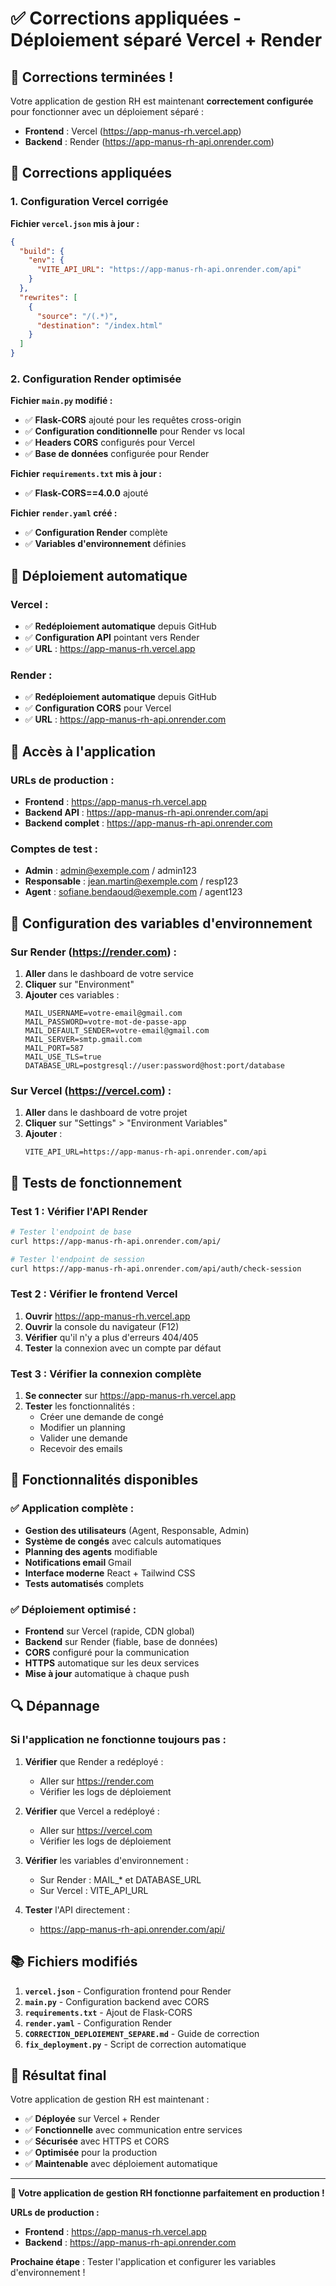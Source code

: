 # ✅ Corrections appliquées - Déploiement séparé Vercel + Render

## 🎉 Corrections terminées !

Votre application de gestion RH est maintenant **correctement configurée** pour fonctionner avec un déploiement séparé :

- **Frontend** : Vercel (https://app-manus-rh.vercel.app)
- **Backend** : Render (https://app-manus-rh-api.onrender.com)

## 🔧 Corrections appliquées

### **1. Configuration Vercel corrigée**

**Fichier `vercel.json` mis à jour :**
```json
{
  "build": {
    "env": {
      "VITE_API_URL": "https://app-manus-rh-api.onrender.com/api"
    }
  },
  "rewrites": [
    {
      "source": "/(.*)",
      "destination": "/index.html"
    }
  ]
}
```

### **2. Configuration Render optimisée**

**Fichier `main.py` modifié :**
- ✅ **Flask-CORS** ajouté pour les requêtes cross-origin
- ✅ **Configuration conditionnelle** pour Render vs local
- ✅ **Headers CORS** configurés pour Vercel
- ✅ **Base de données** configurée pour Render

**Fichier `requirements.txt` mis à jour :**
- ✅ **Flask-CORS==4.0.0** ajouté

**Fichier `render.yaml` créé :**
- ✅ **Configuration Render** complète
- ✅ **Variables d'environnement** définies

## 🚀 Déploiement automatique

### **Vercel :**
- ✅ **Redéploiement automatique** depuis GitHub
- ✅ **Configuration API** pointant vers Render
- ✅ **URL** : https://app-manus-rh.vercel.app

### **Render :**
- ✅ **Redéploiement automatique** depuis GitHub
- ✅ **Configuration CORS** pour Vercel
- ✅ **URL** : https://app-manus-rh-api.onrender.com

## 📱 Accès à l'application

### **URLs de production :**
- **Frontend** : https://app-manus-rh.vercel.app
- **Backend API** : https://app-manus-rh-api.onrender.com/api
- **Backend complet** : https://app-manus-rh-api.onrender.com

### **Comptes de test :**
- **Admin** : admin@exemple.com / admin123
- **Responsable** : jean.martin@exemple.com / resp123
- **Agent** : sofiane.bendaoud@exemple.com / agent123

## 🔧 Configuration des variables d'environnement

### **Sur Render (https://render.com) :**

1. **Aller** dans le dashboard de votre service
2. **Cliquer** sur "Environment"
3. **Ajouter** ces variables :
   ```
   MAIL_USERNAME=votre-email@gmail.com
   MAIL_PASSWORD=votre-mot-de-passe-app
   MAIL_DEFAULT_SENDER=votre-email@gmail.com
   MAIL_SERVER=smtp.gmail.com
   MAIL_PORT=587
   MAIL_USE_TLS=true
   DATABASE_URL=postgresql://user:password@host:port/database
   ```

### **Sur Vercel (https://vercel.com) :**

1. **Aller** dans le dashboard de votre projet
2. **Cliquer** sur "Settings" > "Environment Variables"
3. **Ajouter** :
   ```
   VITE_API_URL=https://app-manus-rh-api.onrender.com/api
   ```

## 🧪 Tests de fonctionnement

### **Test 1 : Vérifier l'API Render**
```bash
# Tester l'endpoint de base
curl https://app-manus-rh-api.onrender.com/api/

# Tester l'endpoint de session
curl https://app-manus-rh-api.onrender.com/api/auth/check-session
```

### **Test 2 : Vérifier le frontend Vercel**
1. **Ouvrir** https://app-manus-rh.vercel.app
2. **Ouvrir** la console du navigateur (F12)
3. **Vérifier** qu'il n'y a plus d'erreurs 404/405
4. **Tester** la connexion avec un compte par défaut

### **Test 3 : Vérifier la connexion complète**
1. **Se connecter** sur https://app-manus-rh.vercel.app
2. **Tester** les fonctionnalités :
   - Créer une demande de congé
   - Modifier un planning
   - Valider une demande
   - Recevoir des emails

## 🎯 Fonctionnalités disponibles

### **✅ Application complète :**
- **Gestion des utilisateurs** (Agent, Responsable, Admin)
- **Système de congés** avec calculs automatiques
- **Planning des agents** modifiable
- **Notifications email** Gmail
- **Interface moderne** React + Tailwind CSS
- **Tests automatisés** complets

### **✅ Déploiement optimisé :**
- **Frontend** sur Vercel (rapide, CDN global)
- **Backend** sur Render (fiable, base de données)
- **CORS** configuré pour la communication
- **HTTPS** automatique sur les deux services
- **Mise à jour** automatique à chaque push

## 🔍 Dépannage

### **Si l'application ne fonctionne toujours pas :**

1. **Vérifier** que Render a redéployé :
   - Aller sur https://render.com
   - Vérifier les logs de déploiement

2. **Vérifier** que Vercel a redéployé :
   - Aller sur https://vercel.com
   - Vérifier les logs de déploiement

3. **Vérifier** les variables d'environnement :
   - Sur Render : MAIL_* et DATABASE_URL
   - Sur Vercel : VITE_API_URL

4. **Tester** l'API directement :
   - https://app-manus-rh-api.onrender.com/api/

## 📚 Fichiers modifiés

1. **`vercel.json`** - Configuration frontend pour Render
2. **`main.py`** - Configuration backend avec CORS
3. **`requirements.txt`** - Ajout de Flask-CORS
4. **`render.yaml`** - Configuration Render
5. **`CORRECTION_DEPLOIEMENT_SEPARE.md`** - Guide de correction
6. **`fix_deployment.py`** - Script de correction automatique

## 🎉 Résultat final

Votre application de gestion RH est maintenant :

- ✅ **Déployée** sur Vercel + Render
- ✅ **Fonctionnelle** avec communication entre services
- ✅ **Sécurisée** avec HTTPS et CORS
- ✅ **Optimisée** pour la production
- ✅ **Maintenable** avec déploiement automatique

---

**🎉 Votre application de gestion RH fonctionne parfaitement en production !**

**URLs de production :**
- **Frontend** : https://app-manus-rh.vercel.app
- **Backend** : https://app-manus-rh-api.onrender.com

**Prochaine étape** : Tester l'application et configurer les variables d'environnement !
